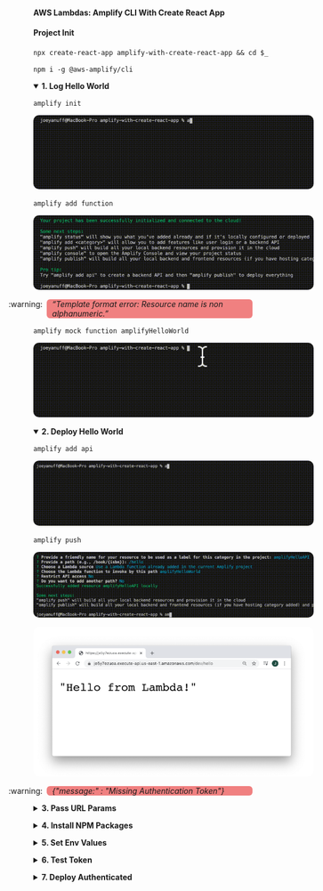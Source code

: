 #### AWS Lambdas: Amplify CLI With Create React App  ####

<p></p>

#### Project Init ####

<p></p>

<pre><code>npx create-react-app amplify-with-create-react-app && cd $_</code></pre>

<p></p>

<pre><code>npm i -g @aws-amplify/cli</code></pre>


<p></p>


<details open>
<summary><strong>1. Log Hello World</strong>
</summary>

<p></p>


<pre><code>amplify init</code></pre>


<p></p>


<img style="border-radius:10px" src="../assets/amplify-init.gif"/>


<p></p>


<pre><code>amplify add function</code></pre>


<p></p>


<img style="border-radius:10px" src="../assets/amplify-add-function.gif"/>


<p><p>

<ul>
  <li style="list-style-type: ':warning:  ';background-color:lightCoral;border-radius:6px;padding-left:10px;max-width:360px"><em>“Template format error: Resource name is non alphanumeric.”</em></li>
</ul>


<p></p>


<pre><code>amplify mock function amplifyHelloWorld</code></pre>


<p></p>


<img style="border-radius:10px" src="../assets/amplify-mock-function.gif"/>


<p></p>


</details>


<p></p>


<details open>
<summary><strong>2. Deploy Hello World</strong>
</summary>


<p></p>


<pre><code>amplify add api</code></pre>


<p></p>


<img style="border-radius:10px" src="../assets/amplify-add-api.gif"/>


<p></p>


<pre><code>amplify push</code></pre>


<p></p>


<img style="border-radius:10px" src="../assets/amplify-push.gif"/>


<p></p>


<img style="border-radius:10px" src="../assets/amplify-hello.png"/>


<p><p>

<ul>
  <li style="list-style-type: ':warning:  ';background-color:lightCoral;border-radius:6px;padding-left:10px;max-width:360px"><em>{"message:" : "Missing Authentication Token"}</em></li>
</ul>


</details>

<p></p>


<details closed>
<summary><strong>3. Pass URL Params</strong>
</summary>

<p></p>

<em>Details in progress.</em>

<p></p>

</details>


<p></p>


<details closed>
<summary><strong>4. Install NPM Packages</strong>
</summary>

<p></p>

<em>Details in progress.</em>

<p></p>

</details>

<p></p>


<details closed>
<summary><strong>5. Set Env Values</strong>
</summary>

<p></p>

<em>Details in progress.</em>

<p></p>

</details>

<p></p>


<details closed>
<summary><strong>6. Test Token</strong>
</summary>

<p></p>

<em>Details in progress.</em>

<p></p>

</details>

<p></p>


<details closed>
<summary><strong>7. Deploy Authenticated</strong>
</summary>

<p></p>

<em>Details in progress.</em>

<p></p>

</details>